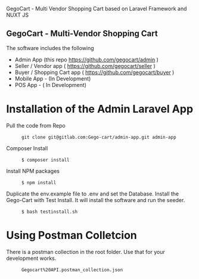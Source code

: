 GegoCart - Multi Vendor Shopping Cart based on Laravel Framework and NUXT JS

## GegoCart - Multi-Vendor Shopping Cart

The software includes the following

- Admin App (this repo https://github.com/gegocart/admin )
- Seller / Vendor app ( https://github.com/gegocart/seller )
- Buyer / Shopping Cart app ( https://github.com/gegocart/buyer )
- Mobile App - (In Development)
- POS App - ( In Development)

# Installation of the Admin Laravel App

Pull the code from Repo

<pre>
	<code> git clone git@gitlab.com:Gego-cart/admin-app.git admin-app</code>
</pre>

Composer Install

<pre>
	<code> $ composer install </code>
</pre>

Install NPM packages

<pre>
	<code> $ npm install </code>
</pre>

Duplicate the env.example file to .env and set the Database.
Install the Gego-Cart with Test Install. It will install the software and run the seeder.

<pre>
	<code> $ bash testinstall.sh</code>
</pre>

# Using Postman Colletcion

There is a postman collection in the root folder. Use that for your development works.

<pre>
	<code> Gegocart%20API.postman_collection.json</code>
</pre>
